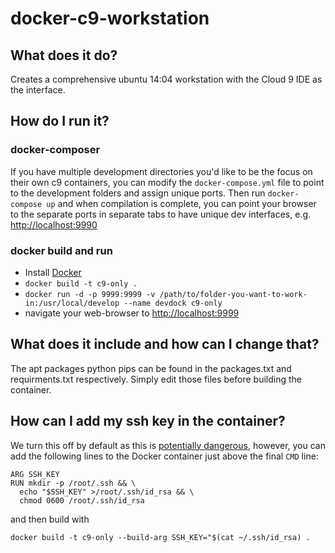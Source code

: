 # docker-c9-workstation

## What does it do?

Creates a comprehensive ubuntu 14:04 workstation with the Cloud 9 IDE as the interface.

## How do I run it?

### docker-composer

If you have multiple development directories you'd like to be the focus on their
own c9 containers, you can modify the `docker-compose.yml` file to point to the
development folders and assign unique ports. Then run `docker-compose up` and
when compilation is complete, you can point your browser to the separate ports
in separate tabs to have unique dev interfaces, e.g. [http://localhost:9990](http://localhost:9990)

### docker build and run

* Install [Docker](https://docs.docker.com/engine/installation/)
* `docker build -t c9-only .`
* `docker run -d -p 9999:9999 -v /path/to/folder-you-want-to-work-in:/usr/local/develop --name devdock c9-only`
* navigate your web-browser to [http://localhost:9999](http://localhost:9999)

## What does it include and how can I change that?

The apt packages python pips can be found in the packages.txt and requirments.txt respectively.
Simply edit those files before building the container.

## How can I add my ssh key in the container?

We turn this off by default as this is [potentially dangerous](https://github.com/docker/docker/issues/6396), however, 
you can add the following lines to the Docker container just above the final 
`CMD` line:

```
ARG SSH_KEY
RUN mkdir -p /root/.ssh && \
  echo "$SSH_KEY" >/root/.ssh/id_rsa && \
  chmod 0600 /root/.ssh/id_rsa
```

and then build with 

```
docker build -t c9-only --build-arg SSH_KEY="$(cat ~/.ssh/id_rsa) .
```
